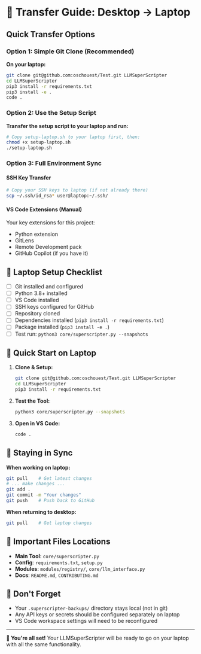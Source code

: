 # 🚀 Transfer Guide: Desktop → Laptop

## Quick Transfer Options

### Option 1: Simple Git Clone (Recommended)
**On your laptop:**
```bash
git clone git@github.com:oschouest/Test.git LLMSuperScripter
cd LLMSuperScripter
pip3 install -r requirements.txt
pip3 install -e .
code .
```

### Option 2: Use the Setup Script
**Transfer the setup script to your laptop and run:**
```bash
# Copy setup-laptop.sh to your laptop first, then:
chmod +x setup-laptop.sh
./setup-laptop.sh
```

### Option 3: Full Environment Sync

#### SSH Key Transfer
```bash
# Copy your SSH keys to laptop (if not already there)
scp ~/.ssh/id_rsa* user@laptop:~/.ssh/
```

#### VS Code Extensions (Manual)
Your key extensions for this project:
- Python extension
- GitLens
- Remote Development pack
- GitHub Copilot (if you have it)

## 🔧 Laptop Setup Checklist

- [ ] Git installed and configured
- [ ] Python 3.8+ installed
- [ ] VS Code installed
- [ ] SSH keys configured for GitHub
- [ ] Repository cloned
- [ ] Dependencies installed (`pip3 install -r requirements.txt`)
- [ ] Package installed (`pip3 install -e .`)
- [ ] Test run: `python3 core/superscripter.py --snapshots`

## 🎯 Quick Start on Laptop

1. **Clone & Setup:**
   ```bash
   git clone git@github.com:oschouest/Test.git LLMSuperScripter
   cd LLMSuperScripter
   pip3 install -r requirements.txt
   ```

2. **Test the Tool:**
   ```bash
   python3 core/superscripter.py --snapshots
   ```

3. **Open in VS Code:**
   ```bash
   code .
   ```

## 🔄 Staying in Sync

**When working on laptop:**
```bash
git pull    # Get latest changes
# ... make changes ...
git add .
git commit -m "Your changes"
git push    # Push back to GitHub
```

**When returning to desktop:**
```bash
git pull    # Get laptop changes
```

## 📁 Important Files Locations

- **Main Tool**: `core/superscripter.py`
- **Config**: `requirements.txt`, `setup.py`
- **Modules**: `modules/registry/`, `core/llm_interface.py`
- **Docs**: `README.md`, `CONTRIBUTING.md`

## 🚨 Don't Forget

- Your `.superscripter-backups/` directory stays local (not in git)
- Any API keys or secrets should be configured separately on laptop
- VS Code workspace settings will need to be reconfigured

---

**🎉 You're all set!** Your LLMSuperScripter will be ready to go on your laptop with all the same functionality.
